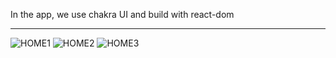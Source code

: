 In the app, we use chakra UI and build with react-dom 

------------------------------
![HOME1](https://user-images.githubusercontent.com/71227623/175784144-f881c425-77be-4839-8041-25efde56c40c.png)
![HOME2](https://user-images.githubusercontent.com/71227623/175784147-6d72bae1-585f-442f-8ce9-26627d0a7c70.png)
![HOME3](https://user-images.githubusercontent.com/71227623/175784148-059078ab-9351-425c-860e-fae704202fee.png)

